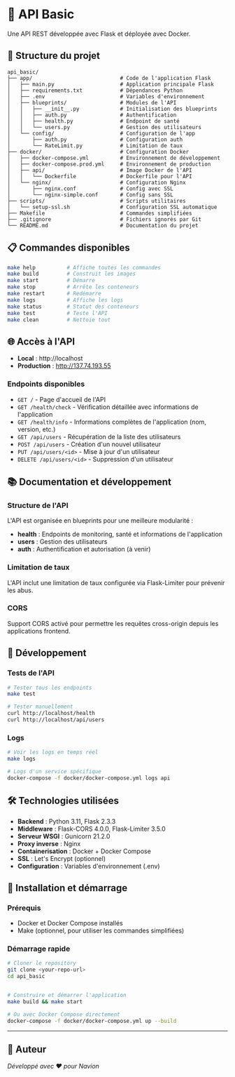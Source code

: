 # 🚀 API Basic
Une API REST développée avec Flask et déployée avec Docker.

## 📁 Structure du projet
```
api_basic/
├── app/                            # Code de l'application Flask
│   ├── main.py                     # Application principale Flask
│   ├── requirements.txt            # Dépendances Python
│   ├── .env                        # Variables d'environnement
│   ├── blueprints/                 # Modules de l'API
│   │   ├── __init__.py             # Initialisation des blueprints
│   │   ├── auth.py                 # Authentification
│   │   ├── health.py               # Endpoint de santé
│   │   └── users.py                # Gestion des utilisateurs
│   └── config/                     # Configuration de l'app
│       ├── auth.py                 # Configuration auth
│       └── RateLimit.py            # Limitation de taux
├── docker/                         # Configuration Docker
│   ├── docker-compose.yml          # Environnement de développement
│   ├── docker-compose.prod.yml     # Environnement de production
│   ├── api/                        # Image Docker de l'API
│   │   └── Dockerfile              # Dockerfile pour l'API
│   └── nginx/                      # Configuration Nginx
│       ├── nginx.conf              # Config avec SSL
│       └── nginx-simple.conf       # Config sans SSL
├── scripts/                        # Scripts utilitaires
│   └── setup-ssl.sh                # Configuration SSL automatique
├── Makefile                        # Commandes simplifiées
├── .gitignore                      # Fichiers ignorés par Git
└── README.md                       # Documentation du projet
```

## 📋 Commandes disponibles

```bash
make help          # Affiche toutes les commandes
make build         # Construit les images
make start         # Démarre
make stop          # Arrête les conteneurs
make restart       # Redémarre
make logs          # Affiche les logs
make status        # Statut des conteneurs
make test          # Teste l'API
make clean         # Nettoie tout
```

## 🌐 Accès à l'API

- **Local** : http://localhost
- **Production** : http://137.74.193.55

### Endpoints disponibles
- `GET /` - Page d'accueil de l'API
- `GET /health/check` - Vérification détaillée avec informations de l'application
- `GET /health/info` - Informations complètes de l'application (nom, version, etc.)
- `GET /api/users` - Récupération de la liste des utilisateurs
- `POST /api/users` - Création d'un nouvel utilisateur
- `PUT /api/users/<id>` - Mise à jour d'un utilisateur
- `DELETE /api/users/<id>` - Suppression d'un utilisateur

## 📚 Documentation et développement

### Structure de l'API
L'API est organisée en blueprints pour une meilleure modularité :
- **health** : Endpoints de monitoring, santé et informations de l'application
- **users** : Gestion des utilisateurs
- **auth** : Authentification et autorisation (à venir)

### Limitation de taux
L'API inclut une limitation de taux configurée via Flask-Limiter pour prévenir les abus.

### CORS
Support CORS activé pour permettre les requêtes cross-origin depuis les applications frontend.

## 🔧 Développement

### Tests de l'API
```bash
# Tester tous les endpoints
make test

# Tester manuellement
curl http://localhost/health
curl http://localhost/api/users
```

### Logs
```bash
# Voir les logs en temps réel
make logs

# Logs d'un service spécifique
docker-compose -f docker/docker-compose.yml logs api
```

## 🛠️ Technologies utilisées

- **Backend** : Python 3.11, Flask 2.3.3
- **Middleware** : Flask-CORS 4.0.0, Flask-Limiter 3.5.0
- **Serveur WSGI** : Gunicorn 21.2.0
- **Proxy inverse** : Nginx
- **Containerisation** : Docker + Docker Compose
- **SSL** : Let's Encrypt (optionnel)
- **Configuration** : Variables d'environnement (.env)

## 🚀 Installation et démarrage

### Prérequis
- Docker et Docker Compose installés
- Make (optionnel, pour utiliser les commandes simplifiées)

### Démarrage rapide
```bash
# Cloner le repository
git clone <your-repo-url>
cd api_basic


# Construire et démarrer l'application
make build && make start

# Ou avec Docker Compose directement
docker-compose -f docker/docker-compose.yml up --build
```

---

## 📝 Auteur

*Développé avec ❤️ pour Navion*
